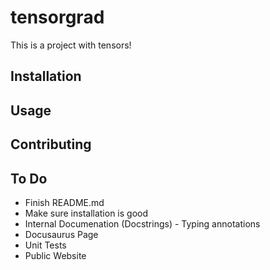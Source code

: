 # tensorgrad
This is a project with tensors!







## Installation



## Usage



## Contributing





## To Do

* Finish README.md
* Make sure installation is good
* Internal Documenation (Docstrings) - Typing annotations
* Docusaurus Page
* Unit Tests
* Public Website
